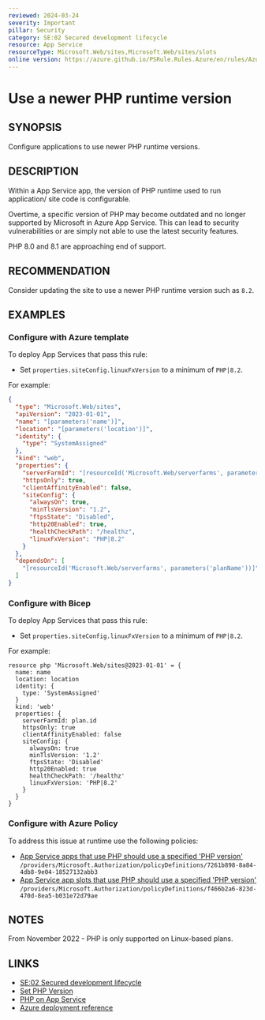 ```yaml
---
reviewed: 2024-03-24
severity: Important
pillar: Security
category: SE:02 Secured development lifecycle
resource: App Service
resourceType: Microsoft.Web/sites,Microsoft.Web/sites/slots
online version: https://azure.github.io/PSRule.Rules.Azure/en/rules/Azure.AppService.PHPVersion/
---
```


# Use a newer PHP runtime version

## SYNOPSIS

Configure applications to use newer PHP runtime versions.

## DESCRIPTION

Within a App Service app, the version of PHP runtime used to run application/ site code is configurable.

Overtime, a specific version of PHP may become outdated and no longer supported by Microsoft in Azure App Service.
This can lead to security vulnerabilities or are simply not able to use the latest security features.

PHP 8.0 and 8.1 are approaching end of support.

## RECOMMENDATION

Consider updating the site to use a newer PHP runtime version such as `8.2`.

## EXAMPLES

### Configure with Azure template

To deploy App Services that pass this rule:

- Set `properties.siteConfig.linuxFxVersion` to a minimum of `PHP|8.2`.

For example:

```json
{
  "type": "Microsoft.Web/sites",
  "apiVersion": "2023-01-01",
  "name": "[parameters('name')]",
  "location": "[parameters('location')]",
  "identity": {
    "type": "SystemAssigned"
  },
  "kind": "web",
  "properties": {
    "serverFarmId": "[resourceId('Microsoft.Web/serverfarms', parameters('planName'))]",
    "httpsOnly": true,
    "clientAffinityEnabled": false,
    "siteConfig": {
      "alwaysOn": true,
      "minTlsVersion": "1.2",
      "ftpsState": "Disabled",
      "http20Enabled": true,
      "healthCheckPath": "/healthz",
      "linuxFxVersion": "PHP|8.2"
    }
  },
  "dependsOn": [
    "[resourceId('Microsoft.Web/serverfarms', parameters('planName'))]"
  ]
}
```

### Configure with Bicep

To deploy App Services that pass this rule:

- Set `properties.siteConfig.linuxFxVersion` to a minimum of `PHP|8.2`.

For example:

```bicep
resource php 'Microsoft.Web/sites@2023-01-01' = {
  name: name
  location: location
  identity: {
    type: 'SystemAssigned'
  }
  kind: 'web'
  properties: {
    serverFarmId: plan.id
    httpsOnly: true
    clientAffinityEnabled: false
    siteConfig: {
      alwaysOn: true
      minTlsVersion: '1.2'
      ftpsState: 'Disabled'
      http20Enabled: true
      healthCheckPath: '/healthz'
      linuxFxVersion: 'PHP|8.2'
    }
  }
}
```

### Configure with Azure Policy

To address this issue at runtime use the following policies:

- [App Service apps that use PHP should use a specified 'PHP version'](https://github.com/Azure/azure-policy/blob/master/built-in-policies/policyDefinitions/App%20Service/Webapp_Audit_PHP_Latest.json)
  `/providers/Microsoft.Authorization/policyDefinitions/7261b898-8a84-4db8-9e04-18527132abb3`
- [App Service app slots that use PHP should use a specified 'PHP version'](https://github.com/Azure/azure-policy/blob/master/built-in-policies/policyDefinitions/App%20Service/Webapp_Slot_Audit_PHP_Latest.json)
  `/providers/Microsoft.Authorization/policyDefinitions/f466b2a6-823d-470d-8ea5-b031e72d79ae`

## NOTES

From November 2022 - PHP is only supported on Linux-based plans.

## LINKS

- [SE:02 Secured development lifecycle](https://learn.microsoft.com/azure/well-architected/security/secure-development-lifecycle)
- [Set PHP Version](https://learn.microsoft.com/azure/app-service/configure-language-php?pivots=platform-linux#set-php-version)
- [PHP on App Service](https://github.com/Azure/app-service-linux-docs/blob/master/Runtime_Support/php_support.md)
- [Azure deployment reference](https://learn.microsoft.com/azure/templates/microsoft.web/sites)
